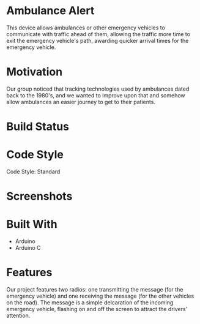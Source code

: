 # Ambulance Alert
This device allows ambulances or other emergency vehicles to communicate with traffic ahead of them, allowing the traffic more time to exit the emergency vehicle's path, awarding quicker arrival times for the emergency vehicle.

# Motivation
Our group noticed that tracking technologies used by ambulances dated back to the 1980's, and we wanted to improve upon that and somehow allow ambulances an easier journey to get to their patients.

# Build Status


# Code Style
Code Style: Standard

# Screenshots


# Built With
   - Arduino
   - Arduino C

# Features
Our project features two radios: one transmitting the message (for the emergency vehicle) and one receiving the message (for the other vehicles on the road). The message is a simple delcaration of the incoming emergency vehicle, flashing on and off the screen to attract the drivers' attention.
